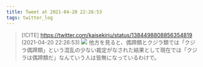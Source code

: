 ```yaml
---
title: Tweet at 2021-04-20 22:26:53
tags: twitter_log
---
```


> [!CITE] https://twitter.com/kaisekiriu/status/1384498808856354819 (2021-04-20 22:26:53)
> ![](https://twitter.com/kaisekiriu/status/1384498808856354819)
> 他方を見ると、偶蹄類とクジラ類では「クジラ偶蹄類」という混乱の少ない裁定がなされた結果として現在では「クジラは偶蹄類だ」なんていう人は皆無になっているわけで。

